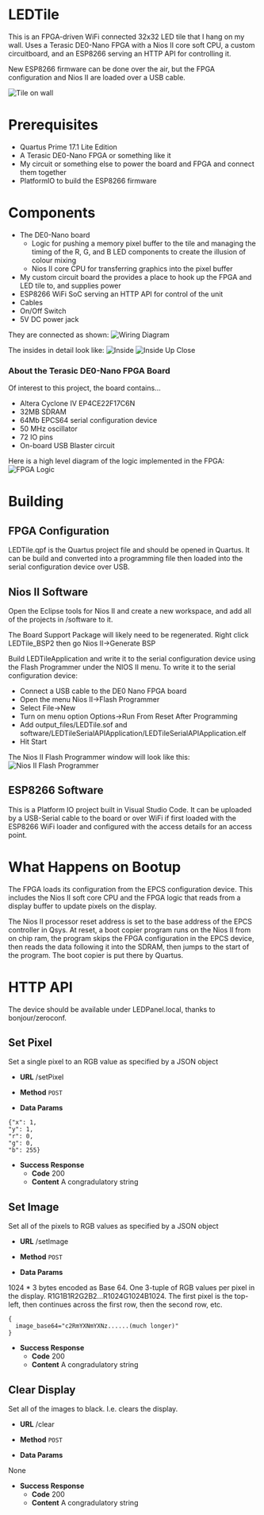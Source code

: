 # LEDTile

This is an FPGA-driven WiFi connected 32x32 LED tile that I hang on my wall.  Uses a Terasic DE0-Nano FPGA with a Nios II core soft CPU, a custom circuitboard, and an ESP8266 serving an HTTP API for controlling it.  

New ESP8266 firmware can be done over the air, but the FPGA configuration and Nios II are loaded over a USB cable.

![Tile on wall](doc/LEDTile.png)

# Prerequisites

* Quartus Prime 17.1 Lite Edition
* A Terasic DE0-Nano FPGA or something like it
* My circuit or something else to power the board and FPGA and connect them together
* PlatformIO to build the ESP8266 firmware

# Components

* The DE0-Nano board
  * Logic for pushing a memory pixel buffer to the tile and managing the timing of the R, G, and B LED components to create the illusion of colour mixing
  * Nios II core CPU for transferring graphics into the pixel buffer
* My custom circuit board the provides a place to hook up the FPGA and LED tile to, and supplies power
* ESP8266 WiFi SoC serving an HTTP API for control of the unit
* Cables
* On/Off Switch
* 5V DC power jack

They are connected as shown: 
![Wiring Diagram](doc/Wiring.png)

The insides in detail look like:
![Inside](doc/inside.jpg)
![Inside Up Close](doc/inside2.jpg)

### About the Terasic DE0-Nano FPGA Board

Of interest to this project, the board contains...

* Altera Cyclone IV EP4CE22F17C6N
* 32MB SDRAM
* 64Mb EPCS64 serial configuration device
* 50 MHz oscillator
* 72 IO pins
* On-board USB Blaster circuit

Here is a high level diagram of the logic implemented in the FPGA:
![FPGA Logic](doc/FPGA.png)

# Building

## FPGA Configuration
LEDTile.qpf is the Quartus project file and should be opened in Quartus. It can be build and converted into a programming file then loaded into the serial configuration device over USB.

## Nios II Software
Open the Eclipse tools for Nios II and create a new workspace, and add all of the projects in
/software to it.

The Board Support Package will likely need to be regenerated.  Right click LEDTile_BSP2 then go Nios II->Generate BSP

Build LEDTileApplication and write it to the serial configuration device using the Flash Programmer under the NIOS II menu. To write it to the serial configuration device:
 * Connect a USB cable to the DE0 Nano FPGA board
 * Open the menu Nios II->Flash Programmer
 * Select File->New
 * Turn on menu option Options->Run From Reset After Programming
 * Add output_files/LEDTile.sof and software/LEDTileSerialAPIApplication/LEDTileSerialAPIApplication.elf
 * Hit Start
 
 The Nios II Flash Programmer window will look like this:
 ![Nios II Flash Programmer](doc/NiosIIFlashProgrammer.jpg)

## ESP8266 Software
This is a Platform IO project built in Visual Studio Code. It can be uploaded by a USB-Serial cable to the board or over WiFi if first loaded with the ESP8266 WiFi loader and configured with the access details for an access point.

# What Happens on Bootup
The FPGA loads its configuration from the EPCS configuration device.  This includes the Nios II soft core CPU and the FPGA logic that reads from a display buffer to update pixels on the display.

The Nios II processor reset address is set to the base address of the EPCS controller in Qsys. At reset, a boot copier program runs on the Nios II from on chip ram, the program skips the FPGA configuration in the EPCS device, then reads the data following it into the SDRAM, then jumps to the start of the program.  The boot copier is put there by Quartus.


# HTTP API

The device should be available under LEDPanel.local, thanks to bonjour/zeroconf.

## Set Pixel

Set a single pixel to an RGB value as specified by a JSON object

* **URL**
/setPixel

* **Method**
`POST`

* **Data Params**

```
{"x": 1,
"y": 1,
"r": 0,
"g": 0,
"b": 255}
```

* **Success Response**
  * **Code** 200
  * **Content** A congradulatory string

## Set Image

Set all of the pixels to RGB values as specified by a JSON object

* **URL**
/setImage

* **Method**
`POST`

* **Data Params**

1024 * 3 bytes encoded as Base 64. One 3-tuple of RGB values per pixel in the display. R1G1B1R2G2B2...R1024G1024B1024.  The first pixel is the top-left, then continues across the first row, then the second row, etc.

```
{
  image_base64="c2RmYXNmYXNz......(much longer)"
}
```

* **Success Response**
  * **Code** 200
  * **Content** A congradulatory string


## Clear Display

Set all of the images to black.  I.e. clears the display.

* **URL**
/clear

* **Method**
`POST`

* **Data Params**

None

* **Success Response**
  * **Code** 200
  * **Content** A congradulatory string
